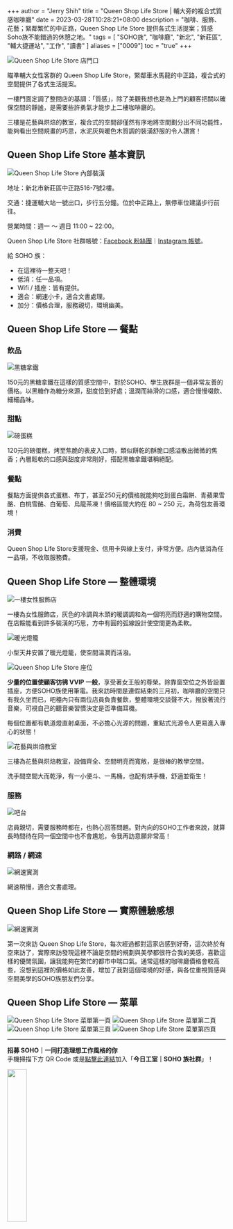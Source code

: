 +++
author = "Jerry Shih"
title = "Queen Shop Life Store | 輔大旁的複合式質感咖啡廳"
date = 2023-03-28T10:28:21+08:00
description = "咖啡、服飾、花藝；緊鄰繁忙的中正路，Queen Shop Life Store 提供各式生活提案；質感Soho族不能錯過的休憩之地。"
tags = [
    "SOHO族",
    "咖啡廳",
    "新北",
    "新莊區",
    "輔大捷運站",
    "工作",
    "讀書"
]
aliases = ["0009"]
toc = "true"
+++

<img src="1.jpg" alt="Queen Shop Life Store 店門口" lazyload />

瞄準輔大女性客群的 Queen Shop Life Store，緊鄰車水馬龍的中正路，複合式的空間提供了各式生活提案。

一樓門面定調了整間店的基調：「質感」，除了美觀我想也是為上門的顧客把關以確保空間的靜謐，是需要些許勇氣才能步上二樓咖啡廳的。

三樓是花藝與烘焙的教室，複合式的空間卻僅然有序地將空間劃分出不同功能性，能夠看出空間規畫的巧思，水泥灰與暖色木質調的裝潢舒服的令人讚賞！

## Queen Shop Life Store 基本資訊

<img src="2.jpg" alt="Queen Shop Life Store 內部裝潢" lazyload />

地址：新北市新莊區中正路516-7號2樓。

交通：捷運輔大站一號出口，步行五分鐘。位於中正路上，無停車位建議步行前往。

營業時間：週一 ～ 週日 11:00 ~ 22:00。

Queen Shop Life Store 社群帳號：[Facebook 粉絲團](https://www.facebook.com/QUEENSHOP.LifeStore)｜[Instagram 帳號](https://www.instagram.com/queenshop_lifestore_/)。

給 SOHO 族：

- 在這裡待一整天吧！
- 低消：任一品項。
- Wifi / 插座：皆有提供。
- 適合：網速小卡，適合文書處理。
- 加分：價格合理，服務親切，環境幽美。

## Queen Shop Life Store — 餐點

### 飲品

<img src="3.jpg" alt="黑糖拿鐵" lazyload />

150元的黑糖拿鐵在這樣的質感空間中，對於SOHO、學生族群是一個非常友善的價格。以黑糖作為糖分來源，甜度恰到好處；溫潤而絲滑的口感，適合慢慢啜飲、細細品味。

### 甜點

<img src="4.jpg" alt="磅蛋糕" lazyload />

120元的磅蛋糕，烤至焦脆的表皮入口時，類似餅乾的酥脆口感溢散出微微的焦香；內層鬆軟的口感與甜度非常剛好，搭配黑糖拿鐵堪稱絕配。

### 餐點

餐點方面提供各式蛋糕、布丁，甚至250元的價格就能夠吃到蛋白霜餅、青蘋果雪酪、白桃雪酪、白葡萄、烏龍茶凍！價格區間大約在 80 ~ 250 元，為荷包友善環境！

### 消費

Queen Shop Life Store支援現金、信用卡與線上支付，非常方便。店內低消為任一品項，不收取服務費。

## Queen Shop Life Store — 整體環境

<img src="5.jpg" alt="一樓女性服飾店" lazyload />

一樓為女性服飾店，灰色的冷調與木頭的暖調調和為一個明亮而舒適的購物空間。在店餒能看到許多裝潢的巧思，方中有圓的弧線設計使空間更為柔軟。

<img src="6.jpg" alt="暖光燈籠" lazyload />

小型天井安置了暖光燈籠，使空間溫潤而活潑。

<img src="7.jpg" alt="Queen Shop Life Store 座位" lazyload />

**少量的位置使顧客彷彿 VVIP 一般**，享受著女王般的尊榮。除靠窗空位之外皆設置插座，方便SOHO族使用筆電。我來訪時間是連假結束的三月初，咖啡廳的空間只有我久坐而已，吧檯內只有兩位店員負責餐飲，整體環境交談聲不大，撥放著流行音樂，可視自己的聽音樂習慣決定是否準備耳機。

每個位置都有軌道燈直射桌面，不必擔心光源的問題，重點式光源令人更易進入專心的狀態！

<img src="8.jpg" alt="花藝與烘焙教室" lazyload />

三樓為花藝與烘焙教室，設備齊全、空間明亮而寬敞，是很棒的教學空間。

洗手間空間大而乾淨，有一小便斗、一馬桶，也配有烘手機，舒適並衛生！

### 服務

<img src="9.jpg" alt="吧台" lazyload />

店員親切，需要服務時都在，也熱心回答問題。對內向的SOHO工作者來說，就算長時間待在同一個空間中也不會尷尬，令我再訪意願非常高！

### 網路 / 網速

<img src="10.jpg" alt="網速實測" lazyload />

網速稍慢，適合文書處理。

## Queen Shop Life Store — 實際體驗感想

<img src="11.png" alt="網速實測" lazyload />

第一次來訪 Queen Shop Life Store，每次經過都對這家店感到好奇，這次終於有空來訪了，實際來訪發現這裡不論是空間的規劃與美學都很符合我的美感，喜歡這樣的優閒氛圍，讓我能夠在繁忙的都市中喘口氣。通常這樣的咖啡廳價格會較高些，沒想到這裡的價格如此友善，增加了我對這個環境的好感，與各位重視質感與空間美學的SOHO族朋友們分享。

## Queen Shop Life Store — 菜單

<img src="12.jpg" alt="Queen Shop Life Store 菜單第一頁" lazyload />

<img src="13.jpg" alt="Queen Shop Life Store 菜單第二頁" lazyload />

<img src="14.jpg" alt="Queen Shop Life Store 菜單第三頁" lazyload />

<img src="15.jpg" alt="Queen Shop Life Store 菜單第四頁" lazyload />

---

**招募 SOHO｜一同打造理想工作風格的你**\
手機掃描下方 QR Code 或是[點擊此連結](https://line.me/ti/g2/p81-vzP_GOANlifYsaK9fzFkCfunayNiXmCiWQ?utm_source=invitation&utm_medium=link_copy&utm_campaign=default)加入「**今日工室｜SOHO 族社群**」！

<img src="line.png" width="30%" >